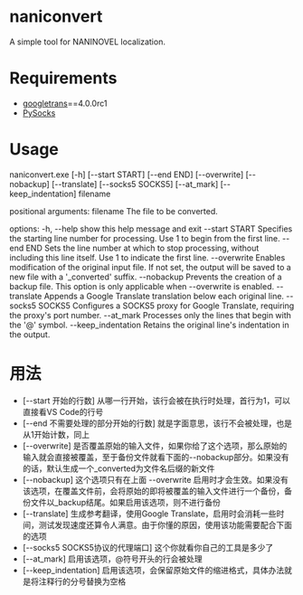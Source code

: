 # naniconvert
A simple tool for NANINOVEL localization.

# Requirements
- [googletrans](https://pypi.org/project/googletrans/)==4.0.0rc1
- [PySocks](https://pypi.org/project/PySocks/)

# Usage
naniconvert.exe [-h] [--start START] [--end END] [--overwrite] [--nobackup] [--translate] [--socks5 SOCKS5]
                       [--at_mark] [--keep_indentation]
                       filename

positional arguments:
  filename            The file to be converted.

options:
  -h, --help          show this help message and exit
  --start START       Specifies the starting line number for processing. Use 1 to begin from the first line.
  --end END           Sets the line number at which to stop processing, without including this line itself. Use 1 to
                      indicate the first line.
  --overwrite         Enables modification of the original input file. If not set, the output will be saved to a new
                      file with a '_converted' suffix.
  --nobackup          Prevents the creation of a backup file. This option is only applicable when --overwrite is
                      enabled.
  --translate         Appends a Google Translate translation below each original line.
  --socks5 SOCKS5     Configures a SOCKS5 proxy for Google Translate, requiring the proxy's port number.
  --at_mark           Processes only the lines that begin with the '@' symbol.
  --keep_indentation  Retains the original line's indentation in the output.

  # 用法
- [--start 开始的行数] 从哪一行开始，该行会被在执行时处理，首行为1，可以直接看VS Code的行号
- [--end 不需要处理的部分开始的行数] 就是字面意思，该行不会被处理，也是从1开始计数，同上
- [--overwrite] 是否覆盖原始的输入文件，如果你给了这个选项，那么原始的输入就会直接被覆盖，至于备份文件就看下面的--nobackup部分。如果没有的话，默认生成一个_converted为文件名后缀的新文件
- [--nobackup] 这个选项只有在上面 --overwrite 启用时才会生效。如果没有该选项，在覆盖文件前，会将原始的即将被覆盖的输入文件进行一个备份，备份文件以_backup结尾。如果启用该选项，则不进行备份
- [--translate] 生成参考翻译，使用Google Translate，启用时会消耗一些时间，测试发现速度还算令人满意。由于你懂的原因，使用该功能需要配合下面的选项
- [--socks5 SOCKS5协议的代理端口] 这个你就看你自己的工具是多少了
- [--at_mark] 启用该选项，@符号开头的行会被处理
- [--keep_indentation] 启用该选项，会保留原始文件的缩进格式，具体办法就是将注释行的分号替换为空格

